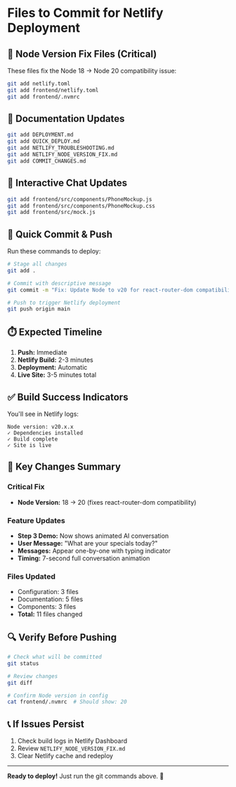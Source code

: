 # Files to Commit for Netlify Deployment

## 🔧 Node Version Fix Files (Critical)

These files fix the Node 18 → Node 20 compatibility issue:

```bash
git add netlify.toml
git add frontend/netlify.toml  
git add frontend/.nvmrc
```

## 📝 Documentation Updates

```bash
git add DEPLOYMENT.md
git add QUICK_DEPLOY.md
git add NETLIFY_TROUBLESHOOTING.md
git add NETLIFY_NODE_VERSION_FIX.md
git add COMMIT_CHANGES.md
```

## 💬 Interactive Chat Updates

```bash
git add frontend/src/components/PhoneMockup.js
git add frontend/src/components/PhoneMockup.css
git add frontend/src/mock.js
```

## 🚀 Quick Commit & Push

Run these commands to deploy:

```bash
# Stage all changes
git add .

# Commit with descriptive message
git commit -m "Fix: Update Node to v20 for react-router-dom compatibility + animated AI chat"

# Push to trigger Netlify deployment
git push origin main
```

## ⏱️ Expected Timeline

1. **Push:** Immediate
2. **Netlify Build:** 2-3 minutes
3. **Deployment:** Automatic
4. **Live Site:** 3-5 minutes total

## ✅ Build Success Indicators

You'll see in Netlify logs:
```
Node version: v20.x.x
✓ Dependencies installed
✓ Build complete
✓ Site is live
```

## 🎯 Key Changes Summary

### Critical Fix
- **Node Version:** 18 → 20 (fixes react-router-dom compatibility)

### Feature Updates
- **Step 3 Demo:** Now shows animated AI conversation
- **User Message:** "What are your specials today?"
- **Messages:** Appear one-by-one with typing indicator
- **Timing:** 7-second full conversation animation

### Files Updated
- Configuration: 3 files
- Documentation: 5 files  
- Components: 3 files
- **Total:** 11 files changed

## 🔍 Verify Before Pushing

```bash
# Check what will be committed
git status

# Review changes
git diff

# Confirm Node version in config
cat frontend/.nvmrc  # Should show: 20
```

## 📞 If Issues Persist

1. Check build logs in Netlify Dashboard
2. Review `NETLIFY_NODE_VERSION_FIX.md`
3. Clear Netlify cache and redeploy

---

**Ready to deploy!** Just run the git commands above. 🚀
